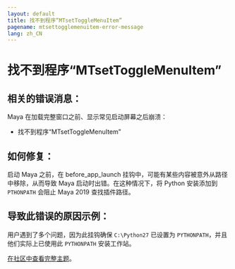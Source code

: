 ```yaml
---
layout: default
title: 找不到程序“MTsetToggleMenuItem”
pagename: mtsettogglemenuitem-error-message
lang: zh_CN
---
```


# 找不到程序“MTsetToggleMenuItem”

## 相关的错误消息：

Maya 在加载完整窗口之前、显示常见启动屏幕之后崩溃：
- 找不到程序“MTsetToggleMenuItem”

## 如何修复：

启动 Maya 之前，在 before_app_launch 挂钩中，可能有某些内容被意外从路径中移除，从而导致 Maya 启动时出错。在这种情况下，将 Python 安装添加到 `PTHONPATH` 会阻止 Maya 2019 查找插件路径。

## 导致此错误的原因示例：
用户遇到了多个问题，因为此挂钩确保 `C:\Python27` 已设置为 `PYTHONPATH`，并且他们实际上已使用此 `PYTHONPATH` 安装工作站。

[在社区中查看完整主题](https://community.shotgridsoftware.com/t/tk-maya-cannot-find-procedure-mtsettogglemenuitem/4629)。

